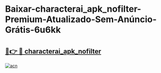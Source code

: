 # Baixar-characterai_apk_nofilter-Premium-Atualizado-Sem-Anúncio-Grátis-6u6kk

# <h2><a href="https://vn2tvr.esa.edu.pl?src=characterai_apk_nofilter&ref=6u6kk">🔗👉 🔴 characterai_apk_nofilter</a></h2>

[![acn](https://github.com/user-attachments/assets/0f9c940e-d8b0-45ae-aac7-cd30a18b3e1c)](https://vn2tvr.esa.edu.pl?src=characterai_apk_nofilter&ref=6u6kk)

